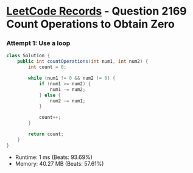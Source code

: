 # [LeetCode Records](../../README.md) - Question 2169 Count Operations to Obtain Zero

### Attempt 1: Use a loop
```java
class Solution {
    public int countOperations(int num1, int num2) {
        int count = 0;

        while (num1 != 0 && num2 != 0) {
            if (num1 >= num2) {
                num1 -= num2;
            } else {
                num2 -= num1;
            }

            count++;
        }

        return count;
    }
}
```
- Runtime: 1 ms (Beats: 93.69%)
- Memory: 40.27 MB (Beats: 57.61%)

<br>
